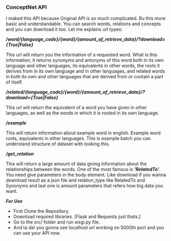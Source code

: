 ### ConceptNet API ###

I maked this API because Original API is so much complicated. Bu this more basic and understandable. You can search words, relations and concepts and you can download it too. Let me explains url types:

***/word/{language_code}/{word}/{amount_of_retrieve_data}/?download={True|False}***  

This url will return you the information of a requested word. What is this information, it returns synonyms and antonyms of this word both in its own language and other languages, its equivalents in other words, the roots it derives from in its own language and in other languages, and related words in both its own and other languages that are derived from or contain a part of itself.

***/related/{language_code}/{word}/{amount_of_retrieve_data}/?download={True|False}***

This url will return the equivalent of a word you have given in other languages, as well as the words in which it is rooted in its own language.

***/example***

This will return information about example word in english. Example word roots, equivalents in other languages. This is example batch you can understand structure of dataset with looking this.

***/get_relation***

This will return a large amount of data giving information about the relationships between the words. One of the most famous is ***'RelatedTo'***. You need give parameters in the body element. Like download if you wanna download result as a json file and relation_type like RelatedTo and Synonyms and last one is amount parameters that refers how big data you want.


***For Use***

- First Clone the Repository.
- Download required libraries. [Flask and Requests just thats.]
- Go to the src/ folder and run wsgi.py file.
- And ta da! you gonna see localhost url working on 5000th port and you can use your API now.
